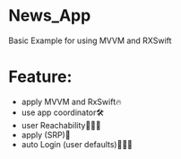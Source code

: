 # News_App
 Basic Example for using MVVM and RXSwift

 # Feature:

- apply MVVM and RxSwift🔥
- use app coordinator🛠
- user Reachability👨🏻‍💻
- apply (SRP)📌
- auto Login (user defaults)🙎🏻‍♂️
